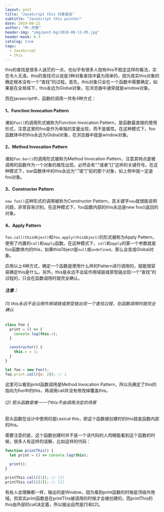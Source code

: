 ```yaml
---
layout: post
title: "JavaScript this 对象查找"
subtitle: "JavaScript this pointer"
date: 2019-09-22
author: "Mr.厉害"
header-img: "img/post-bg/2018-08-11-05.jpg"
header-mask: 0.3
catalog: true
tags:
  - JavaScript
  - this
---
```


this的查找是很多人迷茫的一点，也似乎有很多人抱有this不稳定这样的看法，实在令人无语。this的查找可以说是3种对象查找中最为简单的，因为其实this对象的确定根本没有一个“查找”的过程。首先，this对象只会在一个函数中需要确定，如果是在全局域下，this永远为Global对象，在浏览器中通常就是window对象。

而在javascript中，函数的调用一共有4种方式：

#### 1、Function Invocation Pattern

诸如`foo()`的调用形式被称为Function Invocation Pattern，是函数最直接的使用形式，注意这里的foo是作为单独的变量出现，而不是属性。在这种模式下，foo函数体中的this永远为Global对象，在浏览器中就是window对象。

#### 2、Method Invocation Pattern

诸如`foo.bar()`的调用形式被称为Method Invocation Pattern，注意其特点是被调用的函数作为一个对象的属性出现，必然会有“.”或者“[]”这样的关键符号。在这种模式下，bar函数体中的this永远为“.”或“[”前的那个对象，如上例中就一定是foo对象。

#### 3、Constructor Pattern

`new foo()`这种形式的调用被称为Constructor Pattern，其关键字`new`就很能说明问题，非常容易识别。在这种模式下，foo函数内部的this永远是new foo()返回的对象。

#### 4、Apply Pattern

`foo.call(thisObject)`和`foo.apply(thisObject)`的形式被称为Apply Pattern，使用了内置的`call`和`apply`函数。在这种模式下，`call`和`apply`的第一个参数就是foo函数体内的this，如果thisObject是`null`或`undefined`，那么会变成Global对象。

应用以上4种方式，确定一个函数是使用什么样的Pattern进行调用的，就能很容易确定this是什么。另外，this是永远不会延作用域链或原型链出现一个“查找”的过程的，只会在函数调用时就完全确认。

##### 注意：

###### (1) this永远不会沿用作用域链或原型链出现一个查找过程，在函数调用时就完全确认
```js
class Foo {
  print = () => {
    console.log(this.x);
  }

  constructor() {
    this.x = 1;
  }
}

let foo = new Foo();
foo.print.call({x: 2}); // 1
```
这里可以看到print函数调用是Method Invocation Pattern，所以先确定了this的指向为foo中的this，再调用call并没有修改掉覆盖this。

###### (2) 箭头函数是唯一一个this不由调用决定的场景

箭头函数在设计中使用的是Lexical this，即这个函数被创建时的this就是函数内部的this。

需要注意的是，这个函数创建时并不是一个读代码的人肉眼能看到这个函数的时候，很多人有这样的误解，比如这样的代码：

```js
function printThis() {
  let print = () => console.log(this);
  
  print();
}

printThis.call([1]); // [1]
printThis.call([2]); // [2]
```

有些人会理解都一样，输出的是Window，因为看到print函数的时候是顶级作用域。但其实print函数是在printThis被调用的时候才会被创建的，而printThis的this由外部的call决定着，所以输出自然是[1]和[2]。